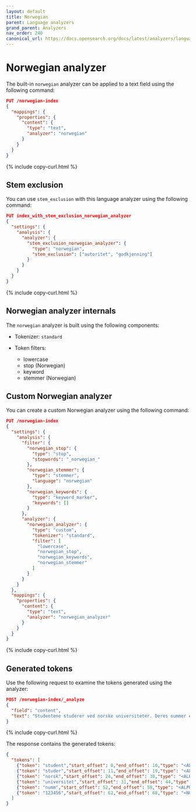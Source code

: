 ```yaml
---
layout: default
title: Norwegian
parent: Language analyzers
grand_parent: Analyzers
nav_order: 240
canonical_url: https://docs.opensearch.org/docs/latest/analyzers/language-analyzers/norwegian/
---
```


# Norwegian analyzer

The built-in `norwegian` analyzer can be applied to a text field using the following command:

```json
PUT /norwegian-index
{
  "mappings": {
    "properties": {
      "content": {
        "type": "text",
        "analyzer": "norwegian"
      }
    }
  }
}
```
{% include copy-curl.html %}

## Stem exclusion

You can use `stem_exclusion` with this language analyzer using the following command:

```json
PUT index_with_stem_exclusion_norwegian_analyzer
{
  "settings": {
    "analysis": {
      "analyzer": {
        "stem_exclusion_norwegian_analyzer": {
          "type": "norwegian",
          "stem_exclusion": ["autoritet", "godkjenning"]
        }
      }
    }
  }
}
```
{% include copy-curl.html %}

## Norwegian analyzer internals

The `norwegian` analyzer is built using the following components:

- Tokenizer: `standard`

- Token filters:
  - lowercase
  - stop (Norwegian)
  - keyword
  - stemmer (Norwegian)

## Custom Norwegian analyzer

You can create a custom Norwegian analyzer using the following command:

```json
PUT /norwegian-index
{
  "settings": {
    "analysis": {
      "filter": {
        "norwegian_stop": {
          "type": "stop",
          "stopwords": "_norwegian_"
        },
        "norwegian_stemmer": {
          "type": "stemmer",
          "language": "norwegian"
        },
        "norwegian_keywords": {
          "type": "keyword_marker",
          "keywords": []
        }
      },
      "analyzer": {
        "norwegian_analyzer": {
          "type": "custom",
          "tokenizer": "standard",
          "filter": [
            "lowercase",
            "norwegian_stop",
            "norwegian_keywords",
            "norwegian_stemmer"
          ]
        }
      }
    }
  },
  "mappings": {
    "properties": {
      "content": {
        "type": "text",
        "analyzer": "norwegian_analyzer"
      }
    }
  }
}

```
{% include copy-curl.html %}

## Generated tokens

Use the following request to examine the tokens generated using the analyzer:

```json
POST /norwegian-index/_analyze
{
  "field": "content",
  "text": "Studentene studerer ved norske universiteter. Deres nummer er 123456."
}
```
{% include copy-curl.html %}

The response contains the generated tokens:

```json
{
  "tokens": [
    {"token": "student","start_offset": 0,"end_offset": 10,"type": "<ALPHANUM>","position": 0},
    {"token": "studer","start_offset": 11,"end_offset": 19,"type": "<ALPHANUM>","position": 1},
    {"token": "norsk","start_offset": 24,"end_offset": 30,"type": "<ALPHANUM>","position": 3},
    {"token": "universitet","start_offset": 31,"end_offset": 44,"type": "<ALPHANUM>","position": 4},
    {"token": "numm","start_offset": 52,"end_offset": 58,"type": "<ALPHANUM>","position": 6},
    {"token": "123456","start_offset": 62,"end_offset": 68,"type": "<NUM>","position": 8}
  ]
}
```
